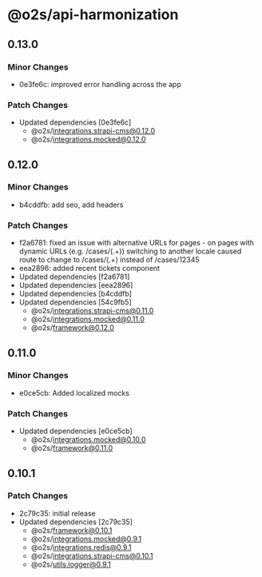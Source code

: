 # @o2s/api-harmonization

## 0.13.0

### Minor Changes

- 0e3fe6c: improved error handling across the app

### Patch Changes

- Updated dependencies [0e3fe6c]
    - @o2s/integrations.strapi-cms@0.12.0
    - @o2s/integrations.mocked@0.12.0

## 0.12.0

### Minor Changes

- b4cddfb: add seo, add headers

### Patch Changes

- f2a6781: fixed an issue with alternative URLs for pages - on pages with dynamic URLs (e.g. /cases/(.+)) switching to another locale caused route to change to /cases/(.+) instead of /cases/12345
- eea2896: added recent tickets component
- Updated dependencies [f2a6781]
- Updated dependencies [eea2896]
- Updated dependencies [b4cddfb]
- Updated dependencies [54c9fb5]
    - @o2s/integrations.strapi-cms@0.11.0
    - @o2s/integrations.mocked@0.11.0
    - @o2s/framework@0.12.0

## 0.11.0

### Minor Changes

- e0ce5cb: Added localized mocks

### Patch Changes

- Updated dependencies [e0ce5cb]
    - @o2s/integrations.mocked@0.10.0
    - @o2s/framework@0.11.0

## 0.10.1

### Patch Changes

- 2c79c35: initial release
- Updated dependencies [2c79c35]
    - @o2s/framework@0.10.1
    - @o2s/integrations.mocked@0.9.1
    - @o2s/integrations.redis@0.9.1
    - @o2s/integrations.strapi-cms@0.10.1
    - @o2s/utils.logger@0.9.1
